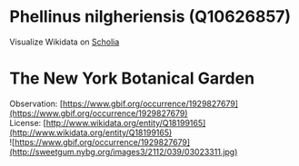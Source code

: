 
Phellinus nilgheriensis (Q10626857)
===================================
  
Visualize Wikidata on [Scholia](https://scholia.toolforge.org/taxon/Q10626857)
# The New York Botanical Garden
  
Observation: [https://www.gbif.org/occurrence/1929827679](https://www.gbif.org/occurrence/1929827679)  
License: [http://www.wikidata.org/entity/Q18199165](http://www.wikidata.org/entity/Q18199165)  
![https://www.gbif.org/occurrence/1929827679](http://sweetgum.nybg.org/images3/2112/039/03023311.jpg)